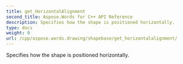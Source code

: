 ```yaml
---
title: get_HorizontalAlignment
second_title: Aspose.Words for C++ API Reference
description: Specifies how the shape is positioned horizontally. 
type: docs
weight: 0
url: /cpp/aspose.words.drawing/shapebase/get_horizontalalignment/
---
```


Specifies how the shape is positioned horizontally. 

